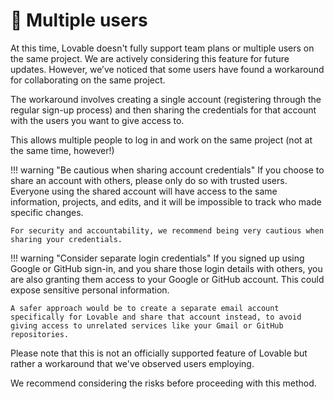 # :busts_in_silhouette: Multiple users

At this time, Lovable doesn't fully support team plans or multiple users on the same project. We are actively considering this feature for future updates. However, we’ve noticed that some users have found a workaround for collaborating on the same project.

The workaround involves creating a single account (registering through the regular sign-up process) and then sharing the credentials for that account with the users you want to give access to. 

This allows multiple people to log in and work on the same project (not at the same time, however!)

!!! warning "Be cautious when sharing account credentials"
    If you choose to share an account with others, please only do so with trusted users. Everyone using the shared account will have access to the same information, projects, and edits, and it will be impossible to track who made specific changes. 
    
    For security and accountability, we recommend being very cautious when sharing your credentials.

!!! warning "Consider separate login credentials"
    If you signed up using Google or GitHub sign-in, and you share those login details with others, you are also granting them access to your Google or GitHub account. This could expose sensitive personal information. 
    
    A safer approach would be to create a separate email account specifically for Lovable and share that account instead, to avoid giving access to unrelated services like your Gmail or GitHub repositories.

Please note that this is not an officially supported feature of Lovable but rather a workaround that we've observed users employing. 

We recommend considering the risks before proceeding with this method.